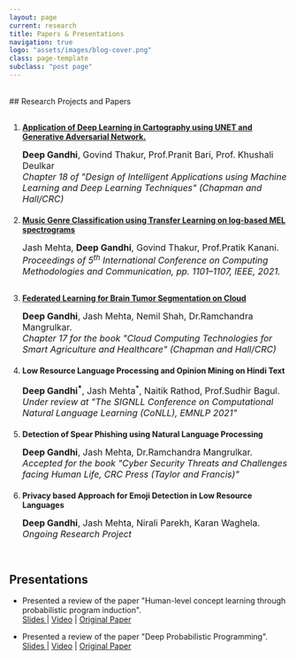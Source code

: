 ```yaml
---
layout: page
current: research
title: Papers & Presentations
navigation: true
logo: "assets/images/blog-cover.png"
class: page-template
subclass: "post page"
---
```


<br/>
## Research Projects and Papers

1.  <p style="margin-top: 30px">
    <strong>
        <a href="https://www.taylorfrancis.com/chapters/edit/10.1201/9781003133681-18/application-deep-learning-cartography-using-unet-generative-adversarial-network-deep-gandhi-govind-thakur-pranit-bari-khushali-deulkar">Application of Deep Learning in Cartography using UNET and Generative Adversarial Network.</a>
    </strong>
    </p>
    <p>
    <font size="3">
    <b>Deep Gandhi</b>, Govind Thakur, Prof.Pranit Bari, Prof. Khushali Deulkar
    <br>
    <i>Chapter 18 of "Design of Intelligent Applications using Machine Learning and Deep Learning Techniques" (Chapman and Hall/CRC) </i>
    <br>     
    </font>
    </p>

2.  <p style="margin-top: 20px">
    <strong>
        <a href="https://ieeexplore.ieee.org/document/9418035">Music Genre Classification using Transfer Learning on log-based MEL spectrograms </a>
    </strong>
    </p>
    <p>
    <font size="3">
        Jash Mehta, <b>Deep Gandhi</b>, Govind Thakur, Prof.Pratik Kanani.
        <br>
        <i>Proceedings of 5<sup>th</sup> International Conference on Computing Methodologies and Communication, pp. 1101–1107, IEEE, 2021.
    </i>
    </font>
    </p>

3.  <p style="margin-top: 30px">
    <strong>
        <a href="https://www.routledge.com/Cloud-Computing-Technologies-for-Smart-Agriculture-and-Healthcare/Shrawankar-Malik-Arora/p/book/9781032068039#">Federated Learning for Brain Tumor Segmentation on Cloud </a>
    </strong>
    </p>
    <p>
    <font size="3">
        <b>Deep Gandhi</b>, Jash Mehta, Nemil Shah, Dr.Ramchandra Mangrulkar.
        <br>
        <i>Chapter 17 for the book "Cloud Computing Technologies for Smart Agriculture and Healthcare" 
        (Chapman and Hall/CRC) </i>
    </font>
    </p>

4.  <p style="margin-top: 20px">
    <strong>
        Low Resource Language Processing and Opinion Mining on Hindi Text     
    </strong>
    </p>
    <p>
    <font size="3">
        <b>Deep Gandhi<sup>*</sup></b>, Jash Mehta<sup>*</sup>, Naitik Rathod, Prof.Sudhir Bagul.
        <br>
        <i>Under review at "The SIGNLL Conference on Computational Natural Language Learning (CoNLL), EMNLP 2021" </i>
    </font>

    </p>

5.  <p style="margin-top: 20px">
    <strong>
        Detection of Spear Phishing using Natural Language Processing     
    </strong>
    </p>
    <p>
    <font size="3">
        <b>Deep Gandhi</b>, Jash Mehta, Dr.Ramchandra Mangrulkar.
        <br>
        <i>Accepted for the book "Cyber Security Threats and Challenges facing Human Life, CRC Press (Taylor and Francis)" </i>
    </font>

    </p>

6.  <p style="margin-top: 20px">
    <strong>
        Privacy based Approach for Emoji Detection in Low Resource Languages  
    </strong>
    </p>
    <p>
    <font size="3">
    <b>Deep Gandhi</b>, Jash Mehta, Nirali Parekh, Karan Waghela.
    <br>
    <i>Ongoing Research Project</i>
    </font>

    </p>

<br />

## Presentations

- Presented a review of the paper "Human-level concept learning through probabilistic program induction".<br/>
  <a href="/slides/Human-level concept learning through probabilistic program induction Review.pdf">Slides </a> | <a href="https://www.youtube.com/watch?v=wvljzoqNcF0&list=PLob0yCmJjJ3U6vUrmExdTpMoRh43c1nXK&index=3"> Video</a> | <a href="https://science.sciencemag.org/content/350/6266/1332"> Original Paper</a>

- Presented a review of the paper "Deep Probabilistic Programming".<br />
  <a href="/slides/Deep Probabilistic Programming Review.pdf">Slides </a> | <a href="https://www.youtube.com/watch?v=nT8ISRrUixQ&list=PLob0yCmJjJ3U6vUrmExdTpMoRh43c1nXK&index=7"> Video</a> | <a href="https://arxiv.org/pdf/1701.03757.pdf"> Original Paper</a>

<!-- 3.  <p style="margin-top: 30px">
    <strong>
        Comparison of Sequential and Non-Sequential Models for Spanish to English Machine Translation.
    </strong>
    </p>
    <p>
    <font size="3">
        <b>Deep Gandhi</b>, Jash Mehta, Prof.Pranit Bari.
        <br>
        <i>Under review at 4th International Conference on Computational Intelligence and Data Engineering (ICCIDE-2021) </i>
    </font>
    </p> -->
